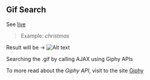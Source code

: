 ## Gif Search

See [live](https://ajay-deshmukh.github.io/gif-search)

> Example: *christmas*

Result will be ->
![Alt text](https://github.com/ajay-deshmukh/gif-search/css/blob/master/search.png)

Searching the .gif by calling AJAX using Giphy APIs

To more read about the *Giphy API*, visit to the site [Giphy](https://giphy.com/)